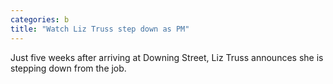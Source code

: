 ```yaml
---
categories: b
title: "Watch Liz Truss step down as PM"
---
```

Just five weeks after arriving at Downing Street, Liz Truss announces she is stepping down from the job.